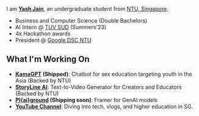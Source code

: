 
I am **[Yash Jain](https://yashjain14.github.io/)**, an undergraduate student from [NTU, Singapore](https://www.ntu.edu.sg/).

- Business and Computer Science (Double Bachelors)
- AI Intern @ [TUV SUD](https://www.tuvsud.com) (Summers'23)
- 4x Hackathon awards
- President @ [Google DSC NTU](https://gdsc.community.dev/nanyang-technological-university/)

## What I'm Working On

- **[KamaGPT](https://www.kamagpt.in/) (Shipped)**: Chatbot for sex education targeting youth in the Asia (Backed by NTU)
- **[StoryLine AI](https://www.storylineai.in/)**: Text-to-Video Generator for Creators and Educators (Backed by NTU)
- **[Pl{ai}ground](https://github.com/YashJain14) (Shipping soon)**: Framer for GenAI models
- **[YouTube Channel](https://www.youtube.com/YashChopra1411)**: Diving into tech, vlogs, and higher education in SG. 
